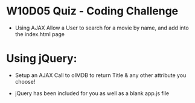 # W10D05 Quiz - Coding Challenge

- Using AJAX Allow a User to search for a movie by name, and add into the index.html page

# Using jQuery:

- Setup an AJAX Call to oIMDB to return Title & any other attribute you choose!

- jQuery has been included for you as well as a blank app.js file
